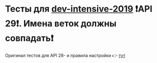 # Тесты для [dev-intensive-2019](https://github.com/Pavel-Sidorovich/dev-intensive-2019) :exclamation:API 29:exclamation:. Имена веток должны совпадать:exclamation:

Оригинал тестов для API 28- и правила настройки :point_right: [тут](https://github.com/russdreamer/dev-intensive-2019-tests)
